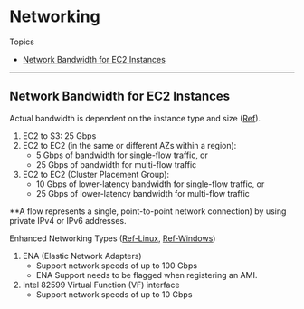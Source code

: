 # Networking

Topics
- [Network Bandwidth for EC2 Instances](#network-bandwidth-for-ec2-instances)

---
## Network Bandwidth for EC2 Instances

Actual bandwidth is dependent on the instance type and size ([Ref](
https://aws.amazon.com/blogs/aws/the-floodgates-are-open-increased-network-bandwidth-for-ec2-instances/)).
1. EC2 to S3: 25 Gbps
2. EC2 to EC2 (in the same or different AZs within a region):
   - 5 Gbps of bandwidth for single-flow traffic, or
   - 25 Gbps of bandwidth for multi-flow traffic 
3. EC2 to EC2 (Cluster Placement Group): 
   - 10 Gbps of lower-latency bandwidth for single-flow traffic, or
   - 25 Gbps of lower-latency bandwidth for multi-flow traffic

**A flow represents a single, point-to-point network connection) by using private IPv4 or IPv6 addresses.

Enhanced Networking Types 
([Ref-Linux](https://docs.aws.amazon.com/AWSEC2/latest/UserGuide/enhanced-networking.html), 
[Ref-Windows](https://docs.aws.amazon.com/AWSEC2/latest/WindowsGuide/enhanced-networking.html))
1. ENA (Elastic Network Adapters)
   - Support network speeds of up to 100 Gbps
   - ENA Support needs to be flagged when registering an AMI.
2. Intel 82599 Virtual Function (VF) interface
   - Support network speeds of up to 10 Gbps
